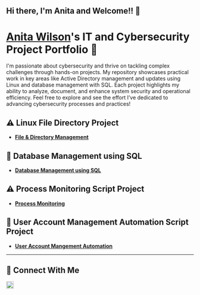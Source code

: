 ## Hi there, I'm Anita and Welcome!! 👋

# <a href="https://www.linkedin.com/in/anitawilson718/">Anita Wilson</a>'s IT and Cybersecurity Project Portfolio 🔐


I'm passionate about cybersecurity and thrive on tackling complex challenges through hands-on projects. My repository showcases practical work in key areas like Active Directory management and updates using Linux and database management with SQL. Each project highlights my ability to analyze, document, and enhance system security and operational efficiency. 
Feel free to explore and see the effort I’ve dedicated to advancing cybersecurity processes and practices!


## ⚠️ Linux File Directory Project

- **[File & Directory Management](https://github.com/AWilso76/Linux-File-Directory)**
  
## 🚨 Database Management using SQL

- **[Database Management using SQL](https://github.com/AWilso76/DatabaseMgmtSQL)**

## ⚠️ Process Monitoring Script Project
  
- **[Process Monitoring](https://github.com/AWilso76/Process-Monitoring)**

## 🚨 User Account Management Automation Script Project

- **[User Account Mangement Automation]()**


  

 
<hr/>

## 🤳 Connect With Me
<a href="https://www.linkedin.com/in/anita-wilson718/">
  <img src="https://upload.wikimedia.org/wikipedia/commons/c/ca/LinkedIn_logo_initials.png" alt="LinkedIn" width="20" style="vertical-align:middle;">
</a>

[linkedin]: https://linkedin.com/in/anita-wilson718

<!--
<img width="35" alt="image" src="https://github.com/user-attachments/assets/2f41c7cd-5ea8-4475-b451-a37161b6c3fb"> 
<img width="35" alt="image" src="https://github.com/user-attachments/assets/77649969-9910-4994-8b96-74a116cfb2a8">
-->

